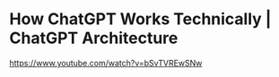 # How ChatGPT Works Technically | ChatGPT Architecture
https://www.youtube.com/watch?v=bSvTVREwSNw

